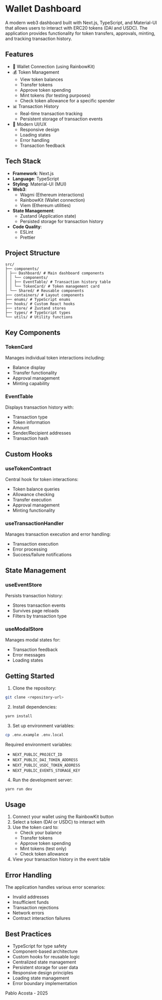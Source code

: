 # Wallet Dashboard

A modern web3 dashboard built with Next.js, TypeScript, and Material-UI that allows users to interact with ERC20 tokens (DAI and USDC). The application provides functionality for token transfers, approvals, minting, and tracking transaction history.

## Features

- 🔐 Wallet Connection (using RainbowKit)
- 💰 Token Management
  - View token balances
  - Transfer tokens
  - Approve token spending
  - Mint tokens (for testing purposes)
  - Check token allowance for a specific spender
- 📊 Transaction History
  - Real-time transaction tracking
  - Persistent storage of transaction events
- 🎨 Modern UI/UX
  - Responsive design
  - Loading states
  - Error handling
  - Transaction feedback

## Tech Stack

- **Framework**: Next.js
- **Language**: TypeScript
- **Styling**: Material-UI (MUI)
- **Web3**:
  - Wagmi (Ethereum interactions)
  - RainbowKit (Wallet connection)
  - Viem (Ethereum utilities)
- **State Management**:
  - Zustand (Application state)
  - Persisted storage for transaction history
- **Code Quality**:
  - ESLint
  - Prettier

## Project Structure

```
src/
├── components/
│ ├── Dashboard/ # Main dashboard components
│ │ └── components/
│ │ ├── EventTable/ # Transaction history table
│ │ └── TokenCard/ # Token management card
│ └── Shared/ # Reusable components
├── containers/ # Layout components
├── enums/ # TypeScript enums
├── hooks/ # Custom React hooks
├── store/ # Zustand stores
├── types/ # TypeScript types
└── utils/ # Utility functions
```

## Key Components

### TokenCard

Manages individual token interactions including:

- Balance display
- Transfer functionality
- Approval management
- Minting capability

### EventTable

Displays transaction history with:

- Transaction type
- Token information
- Amount
- Sender/Recipient addresses
- Transaction hash

## Custom Hooks

### useTokenContract

Central hook for token interactions:

- Token balance queries
- Allowance checking
- Transfer execution
- Approval management
- Minting functionality

### useTransactionHandler

Manages transaction execution and error handling:

- Transaction execution
- Error processing
- Success/failure notifications

## State Management

### useEventStore

Persists transaction history:

- Stores transaction events
- Survives page reloads
- Filters by transaction type

### useModalStore

Manages modal states for:

- Transaction feedback
- Error messages
- Loading states

## Getting Started

1. Clone the repository:

```bash
git clone <repository-url>
```

2. Install dependencies:

```bash
yarn install
```

3. Set up environment variables:

```bash
cp .env.example .env.local
```

Required environment variables:

- `NEXT_PUBLIC_PROJECT_ID`
- `NEXT_PUBLIC_DAI_TOKEN_ADDRESS`
- `NEXT_PUBLIC_USDC_TOKEN_ADDRESS`
- `NEXT_PUBLIC_EVENTS_STORAGE_KEY`

4. Run the development server:

```bash
yarn run dev
```

## Usage

1. Connect your wallet using the RainbowKit button
2. Select a token (DAI or USDC) to interact with
3. Use the token card to:
   - Check your balance
   - Transfer tokens
   - Approve token spending
   - Mint tokens (test only)
   - Check token allowance
4. View your transaction history in the event table

## Error Handling

The application handles various error scenarios:

- Invalid addresses
- Insufficient funds
- Transaction rejections
- Network errors
- Contract interaction failures

## Best Practices

- TypeScript for type safety
- Component-based architecture
- Custom hooks for reusable logic
- Centralized state management
- Persistent storage for user data
- Responsive design principles
- Loading state management
- Error boundary implementation

Pablo Acosta - 2025
